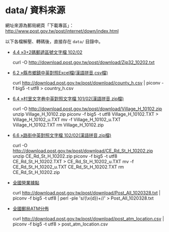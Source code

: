 # data/ 資料來源

網址來源為郵局網頁「下載專區」： <http://www.post.gov.tw/post/internet/down/index.html>

以下各檔解壓、轉碼後，直接存在 `data/` 目錄中。

- [4.4 »3+2碼郵遞區號文字檔 102/02](http://download.post.gov.tw/post/download/Zip32_10202.txt)

    curl -O http://download.post.gov.tw/post/download/Zip32_10202.txt

- [6.2 »縣市鄉鎮中英對照Excel檔(漢語拼音,csv檔)](http://download.post.gov.tw/post/download/county_h.csv)

    curl http://download.post.gov.tw/post/download/county_h.csv | piconv -f big5 -t utf8 > country_h.csv

- [6.4 »村里文字巷中英對照文字檔 101/02(漢語拼音,zip檔)](http://download.post.gov.tw/post/download/Village_H_10102.zip)

    curl -O http://download.post.gov.tw/post/download/Village_H_10102.zip
    unzip Village_H_10102.zip
    piconv -f big5 -t utf8 Village_H_10102.TXT > Village_H_10102_u.TXT
    mv -f Village_H_10102_u.TXT Village_H_10102.TXT
    rm Village_H_10102.zip

- [6.6 »路街中英對照文字檔 102/02(漢語拼音,zip檔)](http://download.post.gov.tw/post/download/CE_Rd_St_H_10202.zip)

    curl -O http://download.post.gov.tw/post/download/CE_Rd_St_H_10202.zip
    unzip CE_Rd_St_H_10202.zip
    piconv -f big5 -t utf8 CE_Rd_St_H_10202.TXT > CE_Rd_St_H_10202_u.TXT
    mv -f CE_Rd_St_H_10202_u.TXT CE_Rd_St_H_10202.TXT
    rm CE_Rd_St_H_10202.zip

- [全國營業據點](http://download.post.gov.tw/post/download/Post_All_1020328.txt)

    curl http://download.post.gov.tw/post/download/Post_All_1020328.txt | piconv -f big5 -t utf8 | perl -ple 's/(\x{d})+//' > Post_All_1020328.txt

- [全國郵局ATM分佈](http://download.post.gov.tw/post/download/post_atm_location.csv)

    curl http://download.post.gov.tw/post/download/post_atm_location.csv | piconv -f big5 -t utf8 > post_atm_location.csv
